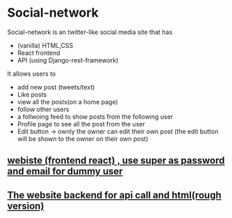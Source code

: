 # Social-network


Social-network is an twitter-like social media site that has
* (vanilla) HTML,CSS
*  React frontend
*   API (using Django-rest-framework)

 It allows users to
 * add new post (tweets/text)
 *  Like posts
 *  view all the posts(on a home page)
 *  follow other users
 *  a follwoing feed to show posts from the following user
 *  Profile page to see all the post from the user
 *  Edit button ->  ownly the owner can edit their own post (the edit button will be shown to the owner on their own post)  




## [webiste (frontend react) , use super as password and email for dummy user   ](https://network-sigma.vercel.app/)
## [The website backend for api call and html(rough version) ](https://social-network-monish.onrender.com)
 
